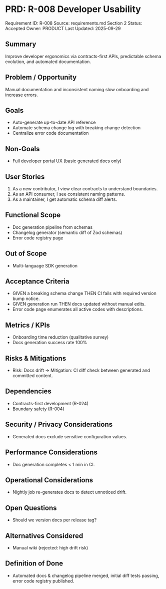 # PRD: R-008 Developer Usability

Requirement ID: R-008
Source: requirements.md Section 2
Status: Accepted
Owner: PRODUCT
Last Updated: 2025-09-29

## Summary

Improve developer ergonomics via contracts-first APIs, predictable schema evolution, and automated documentation.

## Problem / Opportunity

Manual documentation and inconsistent naming slow onboarding and increase errors.

## Goals

- Auto-generate up-to-date API reference
- Automate schema change log with breaking change detection
- Centralize error code documentation

## Non-Goals

- Full developer portal UX (basic generated docs only)

## User Stories

1. As a new contributor, I view clear contracts to understand boundaries.
2. As an API consumer, I see consistent naming patterns.
3. As a maintainer, I get automatic schema diff alerts.

## Functional Scope

- Doc generation pipeline from schemas
- Changelog generator (semantic diff of Zod schemas)
- Error code registry page

## Out of Scope

- Multi-language SDK generation

## Acceptance Criteria

- GIVEN a breaking schema change THEN CI fails with required version bump notice.
- GIVEN generation run THEN docs updated without manual edits.
- Error code page enumerates all active codes with descriptions.

## Metrics / KPIs

- Onboarding time reduction (qualitative survey)
- Docs generation success rate 100%

## Risks & Mitigations

- Risk: Docs drift → Mitigation: CI diff check between generated and committed content.

## Dependencies

- Contracts-first development (R-024)
- Boundary safety (R-004)

## Security / Privacy Considerations

- Generated docs exclude sensitive configuration values.

## Performance Considerations

- Doc generation completes < 1 min in CI.

## Operational Considerations

- Nightly job re-generates docs to detect unnoticed drift.

## Open Questions

- Should we version docs per release tag?

## Alternatives Considered

- Manual wiki (rejected: high drift risk)

## Definition of Done

- Automated docs & changelog pipeline merged, initial diff tests passing, error code registry published.
